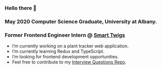  ### Hello there 👋
 ### May 2020 Computer Science Graduate, University at Albany.
 ### Former Frontend Engineer Intern @  [Smart Twigs](https://www.smarttwigs.com/)


-  I’m currently working on a plant tracker web application.
-  I’m currently learning Redux and TypeScript.
-  I’m looking for frontend development opportunities.
-  Feel free to contribute to my [Interview Questions Repo](https://github.com/sollazzo08/my-interview-questions).

<!--
**sollazzo08/sollazzo08** is a ✨ _special_ ✨ repository because its `README.md` (this file) appears on your GitHub profile.


- 🔭 
- 🌱 I’m currently learning ...
- 👯 I’m looking to collaborate on ...
- 🤔 I’m looking for help with ...
- 💬 Ask me about ...
- 📫 How to reach me: ...
- 😄 Pronouns: ...
- ⚡ Fun fact: ...
-->
